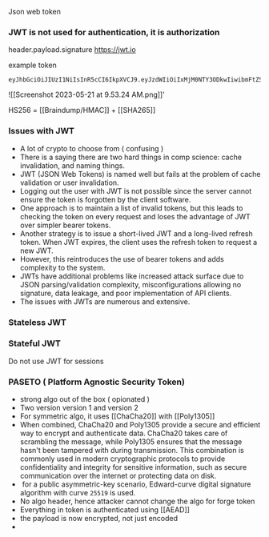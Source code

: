 
Json web token

### JWT is not used for authentication, it is authorization

header.payload.signature
https://jwt.io

example token
```
eyJhbGciOiJIUzI1NiIsInR5cCI6IkpXVCJ9.eyJzdWIiOiIxMjM0NTY3ODkwIiwibmFtZSI6IkpvaG4gRG9lIiwiaWF0IjoxNTE2MjM5MDIyfQ.SflKxwRJSMeKKF2QT4fwpMeJf36POk6yJV_adQssw5c
```

![[Screenshot 2023-05-21 at 9.53.24 AM.png]]'



HS256 = [[Braindump/HMAC]] +  [[SHA265]]

### Issues with JWT
- A lot of crypto to choose from ( confusing )
- There is a saying there are two hard things in comp science: cache invalidation, and naming things.
- JWT (JSON Web Tokens) is named well but fails at the problem of cache validation or user invalidation.
-   Logging out the user with JWT is not possible since the server cannot ensure the token is forgotten by the client software.
-   One approach is to maintain a list of invalid tokens, but this leads to checking the token on every request and loses the advantage of JWT over simpler bearer tokens.
-   Another strategy is to issue a short-lived JWT and a long-lived refresh token. When JWT expires, the client uses the refresh token to request a new JWT.
-   However, this reintroduces the use of bearer tokens and adds complexity to the system.
-   JWTs have additional problems like increased attack surface due to JSON parsing/validation complexity, misconfigurations allowing no signature, data leakage, and poor implementation of API clients.
-   The issues with JWTs are numerous and extensive.

### Stateless JWT

### Stateful JWT


Do not use JWT for sessions


### PASETO ( Platform Agnostic Security Token)

- strong algo out of the box ( opionated )
- Two version version 1 and version 2
- For symmetric algo, it uses [[ChaCha20]] with [[Poly1305]]
- When combined, ChaCha20 and Poly1305 provide a secure and efficient way to encrypt and authenticate data. ChaCha20 takes care of scrambling the message, while Poly1305 ensures that the message hasn't been tampered with during transmission. This combination is commonly used in modern cryptographic protocols to provide confidentiality and integrity for sensitive information, such as secure communication over the internet or protecting data on disk.
-  for a public asymmetric-key scenario, Edward-curve digital signature algorithm with curve `25519` is used.
- No algo header, hence attacker cannot change the algo for forge token
- Everything in token is authenticated using [[AEAD]]
- the payload is now encrypted, not just encoded
- 